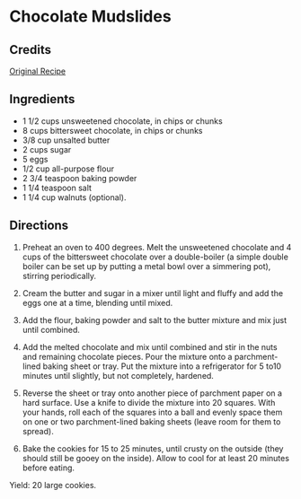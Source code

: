 # Chocolate Mudslides 

<!-- BEGIN content -->

## Credits

[Original Recipe](http://www.nytimes.com/2003/08/11/dining/cooking/11cooking-mudslides.html "http://www.nytimes.com/2003/08/11/dining/cooking/11cooking-mudslides.html")

## Ingredients

- 1 1/2 cups unsweetened chocolate, in chips or chunks
- 8 cups bittersweet chocolate, in chips or chunks
- 3/8 cup unsalted butter
- 2 cups sugar
- 5 eggs
- 1/2 cup all-purpose flour
- 2 3/4 teaspoon baking powder
- 1 1/4 teaspoon salt
- 1 1/4 cup walnuts (optional).

## Directions

1. Preheat an oven to 400 degrees. Melt the unsweetened chocolate and 4 cups of the bittersweet chocolate over a double-boiler (a simple double boiler can be set up by putting a metal bowl over a simmering pot), stirring periodically.   
  
 2. Cream the butter and sugar in a mixer until light and fluffy and add the eggs one at a time, blending until mixed.  
  
 3. Add the flour, baking powder and salt to the butter mixture and mix just until combined.  
  
 4. Add the melted chocolate and mix until combined and stir in the nuts and remaining chocolate pieces. Pour the mixture onto a parchment-lined baking sheet or tray. Put the mixture into a refrigerator for 5 to10 minutes until slightly, but not completely, hardened.   
  
 5. Reverse the sheet or tray onto another piece of parchment paper on a hard surface. Use a knife to divide the mixture into 20 squares. With your hands, roll each of the squares into a ball and evenly space them on one or two parchment-lined baking sheets (leave room for them to spread).  
  
 6. Bake the cookies for 15 to 25 minutes, until crusty on the outside (they should still be gooey on the inside). Allow to cool for at least 20 minutes before eating.   
  
 Yield: 20 large cookies.

<!-- END content -->

